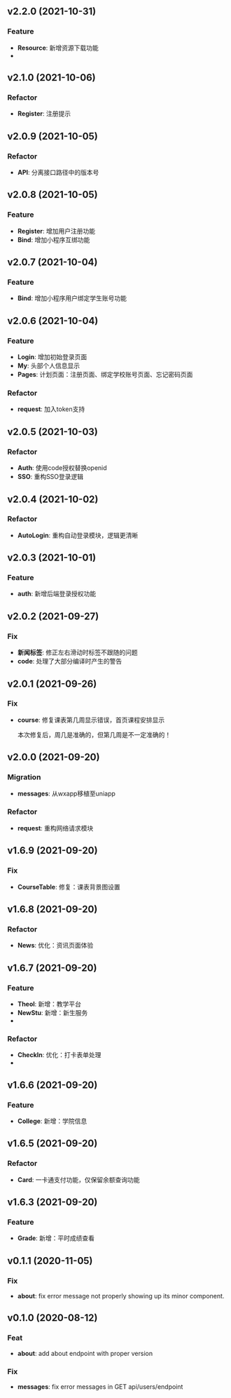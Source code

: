 ## v2.2.0 (2021-10-31)

### Feature
- **Resource**: 新增资源下载功能
- 
## v2.1.0 (2021-10-06)

### Refactor
- **Register**: 注册提示

## v2.0.9 (2021-10-05)

### Refactor
- **API**: 分离接口路径中的版本号

## v2.0.8 (2021-10-05)

### Feature
- **Register**: 增加用户注册功能
- **Bind**: 增加小程序互绑功能

## v2.0.7 (2021-10-04)

### Feature
- **Bind**: 增加小程序用户绑定学生账号功能

## v2.0.6 (2021-10-04)

### Feature
- **Login**: 增加初始登录页面
- **My**: 头部个人信息显示
- **Pages**: 计划页面：注册页面、绑定学校账号页面、忘记密码页面

### Refactor
- **request**: 加入token支持

## v2.0.5 (2021-10-03)

### Refactor
- **Auth**: 使用code授权替换openid
- **SSO**: 重构SSO登录逻辑

## v2.0.4 (2021-10-02)

### Refactor
- **AutoLogin**: 重构自动登录模块，逻辑更清晰

## v2.0.3 (2021-10-01)

### Feature
- **auth**: 新增后端登录授权功能

## v2.0.2 (2021-09-27)

### Fix
- **新闻标签**: 修正左右滑动时标签不跟随的问题
- **code**: 处理了大部分编译时产生的警告

## v2.0.1 (2021-09-26)

### Fix

- **course**: 修复课表第几周显示错误，首页课程安排显示
            
    本次修复后，周几是准确的，但第几周是不一定准确的！

## v2.0.0 (2021-09-20)

### Migration

- **messages**: 从wxapp移植至uniapp

### Refactor

- **request**: 重构网络请求模块


## v1.6.9 (2021-09-20)

### Fix

- **CourseTable**: 修复：课表背景图设置

## v1.6.8 (2021-09-20)

### Refactor

- **News**: 优化：资讯页面体验

## v1.6.7 (2021-09-20)

### Feature

- **Theol**: 新增：教学平台
- **NewStu**: 新增：新生服务
- 
### Refactor

- **CheckIn**: 优化：打卡表单处理
- 
## v1.6.6 (2021-09-20)

### Feature

- **College**: 新增：学院信息

## v1.6.5 (2021-09-20)

### Refactor

- **Card**: 一卡通支付功能，仅保留余额查询功能


## v1.6.3 (2021-09-20)

### Feature

- **Grade**: 新增：平时成绩查看


## v0.1.1 (2020-11-05)


### Fix

- **about**: fix error message not properly showing up its minor component.

## v0.1.0 (2020-08-12)

### Feat

- **about**: add about endpoint with proper version

### Fix

- **messages**: fix error messages in GET api/users/endpoint 
